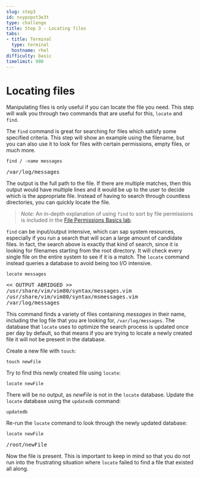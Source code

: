 ```yaml
---
slug: step3
id: nvypxpvt3e3t
type: challenge
title: Step 3 - Locating files
tabs:
- title: Terminal
  type: terminal
  hostname: rhel
difficulty: basic
timelimit: 900
---
```

# Locating files

Manipulating files is only useful if you can locate the file you need. This step
will walk you through two commands that are useful for this, `locate` and `find`.

The `find` command is great for searching for files which
satisfy some specified criteria. This step will show an example using the filename,
but you can also use it to look for files with certain permissions, empty files,
or much more.

```
find / -name messages
```

<pre class=file>
/var/log/messages
</pre>

The output is the full path to the file. If there are multiple matches, then
this output would have multiple lines and it would be up to the user
to decide which is the appropriate file. Instead of having to search through
countless directories, you can quickly locate the file.

>_Note:_ An in-depth explanation of using `find` to sort by file permissions
is included in the [File Permissions Basics lab](https://lab.redhat.com/file-permissions).

`find` can be input/output intensive, which can sap system resources, especially
if you run a search that will scan a large amount of candidate files. In fact,
the search above is exactly that kind of search, since it is looking for filenames
starting from the root directory. It will check every
single file on the entire system to see if it is a match.
The `locate` command instead queries a database to avoid being too I/O intensive.

```
locate messages
```

<pre class=file>
<< OUTPUT ABRIDGED >>
/usr/share/vim/vim80/syntax/messages.vim
/usr/share/vim/vim80/syntax/msmessages.vim
/var/log/messages
</pre>

This command finds a variety of files containing _messages_ in their name,
including the log file that you are looking for, `/var/log/messages`.
The database that `locate` uses to optimize the search process
is updated once per day by default, so that means if you are trying to
locate a newly created file it will not be present in the database.

Create a new file with `touch`:

```
touch newFile
```

Try to find this newly created file using `locate`:

```
locate newFile
```

There will be no output, as _newFile_ is not in the `locate` database.
Update the `locate` database using the `updatedb` command:

```
updatedb
```

Re-run the `locate` command to look through the newly updated database:

```
locate newFile
```

<pre class=file>
/root/newFile
</pre>

Now the file is present. This is important to keep in mind so that you do not
run into the frustrating situation where `locate` failed to find a file that
existed all along.
